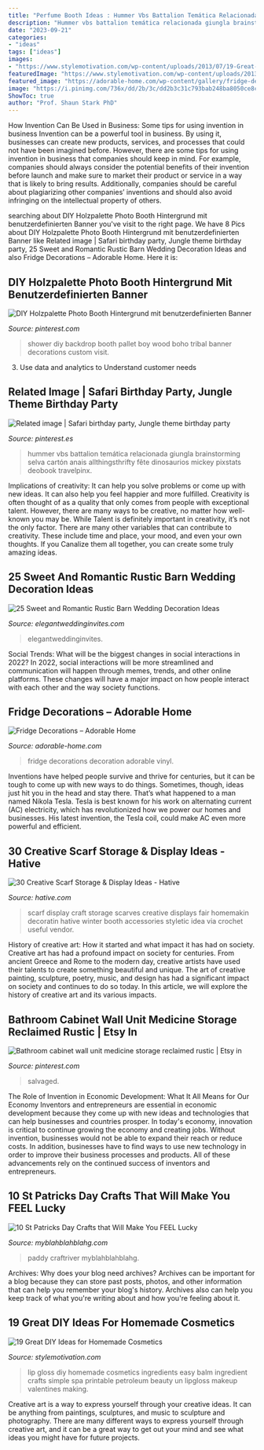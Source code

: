 ```yaml
---
title: "Perfume Booth Ideas : Hummer Vbs Battalion Temática Relacionada Giungla Brainstorming Selva Cartón Anais Allthingsthrifty Fête Dinosaurios Mickey Pixstats Deobook Travelpinx"
description: "Hummer vbs battalion temática relacionada giungla brainstorming selva cartón anais allthingsthrifty fête dinosaurios mickey pixstats deobook travelpinx"
date: "2023-09-21"
categories:
- "ideas"
tags: ["ideas"]
images:
- "https://www.stylemotivation.com/wp-content/uploads/2013/07/19-Great-DIY-Ideas-for-Homemade-Cosmetics-5.jpg"
featuredImage: "https://www.stylemotivation.com/wp-content/uploads/2013/07/19-Great-DIY-Ideas-for-Homemade-Cosmetics-5.jpg"
featured_image: "https://adorable-home.com/wp-content/gallery/fridge-decoration/fridge-decorations-11.jpg"
image: "https://i.pinimg.com/736x/dd/2b/3c/dd2b3c31c793bab248ba8050ce8c3740.jpg"
ShowToc: true
author: "Prof. Shaun Stark PhD"
---
```



How Invention Can Be Used in Business: Some tips for using invention in business
Invention can be a powerful tool in business. By using it, businesses can create new products, services, and processes that could not have been imagined before. However, there are some tips for using invention in business that companies should keep in mind. For example, companies should always consider the potential benefits of their invention before launch and make sure to market their product or service in a way that is likely to bring results. Additionally, companies should be careful about plagiarizing other companies’ inventions and should also avoid infringing on the intellectual property of others.

	

		
searching about DIY Holzpalette Photo Booth Hintergrund mit benutzerdefinierten Banner you've visit to the right page. We have 8 Pics about DIY Holzpalette Photo Booth Hintergrund mit benutzerdefinierten Banner like Related image | Safari birthday party, Jungle theme birthday party, 25 Sweet and Romantic Rustic Barn Wedding Decoration Ideas and also Fridge Decorations – Adorable Home. Here it is:
		
    
## DIY Holzpalette Photo Booth Hintergrund Mit Benutzerdefinierten Banner

<img loading=lazy src="https://i.pinimg.com/736x/dd/2b/3c/dd2b3c31c793bab248ba8050ce8c3740.jpg" onerror="this.onerror=null;this.src='https://tse4.mm.bing.net/th?id=OIP.It9xL6iDHvofWn-oy356_AHaOk&amp;pid=15.1';" alt="DIY Holzpalette Photo Booth Hintergrund mit benutzerdefinierten Banner">

_Source: pinterest.com_

>shower diy backdrop booth pallet boy wood boho tribal banner decorations custom visit. 

	

3. Use data and analytics to Understand customer needs 

    
## Related Image | Safari Birthday Party, Jungle Theme Birthday Party

<img loading=lazy src="https://i.pinimg.com/736x/4b/f1/5c/4bf15c078bbcb6d588ebd60d3a954515.jpg" onerror="this.onerror=null;this.src='https://tse3.mm.bing.net/th?id=OIP.F7EHecaelyir-QoW6c9mCAAAAA&amp;pid=15.1';" alt="Related image | Safari birthday party, Jungle theme birthday party">

_Source: pinterest.es_

>hummer vbs battalion temática relacionada giungla brainstorming selva cartón anais allthingsthrifty fête dinosaurios mickey pixstats deobook travelpinx. 

	

Implications of creativity: It can help you solve problems or come up with new ideas. It can also help you feel happier and more fulfilled.
Creativity is often thought of as a quality that only comes from people with exceptional talent. However, there are many ways to be creative, no matter how well-known you may be. While Talent is definitely important in creativity, it’s not the only factor. There are many other variables that can contribute to creativity. These include time and place, your mood, and even your own thoughts. If you Canalize them all together, you can create some truly amazing ideas.

    
## 25 Sweet And Romantic Rustic Barn Wedding Decoration Ideas

<img loading=lazy src="https://www.elegantweddinginvites.com/wedding-blog/wp-content/uploads/2017/06/stunning-rustic-ladder-and-mason-jar-flower-barn-wedding-decoration-ideas.jpg" onerror="this.onerror=null;this.src='https://tse4.mm.bing.net/th?id=OIP.xh1-o2WJxyGYKL88G9FuDQHaLG&amp;pid=15.1';" alt="25 Sweet and Romantic Rustic Barn Wedding Decoration Ideas">

_Source: elegantweddinginvites.com_

>elegantweddinginvites. 

	

Social Trends: What will be the biggest changes in social interactions in 2022?
In 2022, social interactions will be more streamlined and communication will happen through memes, trends, and other online platforms. These changes will have a major impact on how people interact with each other and the way society functions.

    
## Fridge Decorations – Adorable Home

<img loading=lazy src="https://adorable-home.com/wp-content/gallery/fridge-decoration/fridge-decorations-11.jpg" onerror="this.onerror=null;this.src='https://tse3.mm.bing.net/th?id=OIP.QWFhdNlOkJBTYO2_x5-3lwHaKx&amp;pid=15.1';" alt="Fridge Decorations – Adorable Home">

_Source: adorable-home.com_

>fridge decorations decoration adorable vinyl. 

	

Inventions have helped people survive and thrive for centuries, but it can be tough to come up with new ways to do things. Sometimes, though, ideas just hit you in the head and stay there. That’s what happened to a man named Nikola Tesla. Tesla is best known for his work on alternating current (AC) electricity, which has revolutionized how we power our homes and businesses. His latest invention, the Tesla coil, could make AC even more powerful and efficient.

    
## 30 Creative Scarf Storage &amp; Display Ideas - Hative

<img loading=lazy src="https://hative.com/wp-content/uploads/2015/03/scarf-storage-ideas/19-creative-scarf-storage-and-display-ideas.jpg" onerror="this.onerror=null;this.src='https://tse4.mm.bing.net/th?id=OIP.PS0Rvr1SQB-GXuC5C1QHwwHaJ4&amp;pid=15.1';" alt="30 Creative Scarf Storage &amp; Display Ideas - Hative">

_Source: hative.com_

>scarf display craft storage scarves creative displays fair homemakin decoratin hative winter booth accessories styletic idea via crochet useful vendor. 

	

History of creative art: How it started and what impact it has had on society.
Creative art has had a profound impact on society for centuries. From ancient Greece and Rome to the modern day, creative artists have used their talents to create something beautiful and unique. The art of creative painting, sculpture, poetry, music, and design has had a significant impact on society and continues to do so today. In this article, we will explore the history of creative art and its various impacts.

    
## Bathroom Cabinet Wall Unit Medicine Storage Reclaimed Rustic | Etsy In

<img loading=lazy src="https://i.pinimg.com/736x/8b/40/90/8b4090964d22f72a6b4b763c55ff0cb0.jpg" onerror="this.onerror=null;this.src='https://tse1.mm.bing.net/th?id=OIP.FOUTHTK7XnkhZePPhunmJAHaI_&amp;pid=15.1';" alt="Bathroom cabinet wall unit medicine storage reclaimed rustic | Etsy in">

_Source: pinterest.com_

>salvaged. 

	

The Role of Invention in Economic Development: What It All Means for Our Economy
Inventors and entrepreneurs are essential in economic development because they come up with new ideas and technologies that can help businesses and countries prosper. In today's economy, innovation is critical to continue growing the economy and creating jobs. Without invention, businesses would not be able to expand their reach or reduce costs. In addition, businesses have to find ways to use new technology in order to improve their business processes and products. All of these advancements rely on the continued success of inventors and entrepreneurs.

    
## 10 St Patricks Day Crafts That Will Make You FEEL Lucky

<img loading=lazy src="http://myblahblahblahg.com/wp-content/uploads/2018/01/81fb3022f65152208ce5cd9633b23d1b.jpg" onerror="this.onerror=null;this.src='https://tse3.mm.bing.net/th?id=OIP.iD3sMmgLntXxIL2aRs4UlAHaS2&amp;pid=15.1';" alt="10 St Patricks Day Crafts that Will Make You FEEL Lucky">

_Source: myblahblahblahg.com_

>paddy craftriver myblahblahblahg. 

	

Archives: Why does your blog need archives?
Archives can be important for a blog because they can store past posts, photos, and other information that can help you remember your blog's history. Archives also can help you keep track of what you're writing about and how you're feeling about it.

    
## 19 Great DIY Ideas For Homemade Cosmetics

<img loading=lazy src="https://www.stylemotivation.com/wp-content/uploads/2013/07/19-Great-DIY-Ideas-for-Homemade-Cosmetics-5.jpg" onerror="this.onerror=null;this.src='https://tse2.mm.bing.net/th?id=OIP.cIiE-J1R0IDASlXv8odIjQHaLD&amp;pid=15.1';" alt="19 Great DIY Ideas for Homemade Cosmetics">

_Source: stylemotivation.com_

>lip gloss diy homemade cosmetics ingredients easy balm ingredient crafts simple spa printable petroleum beauty un lipgloss makeup valentines making. 

	

Creative art is a way to express yourself through your creative ideas. It can be anything from paintings, sculptures, and music to sculpture and photography. There are many different ways to express yourself through creative art, and it can be a great way to get out your mind and see what ideas you might have for future projects.

